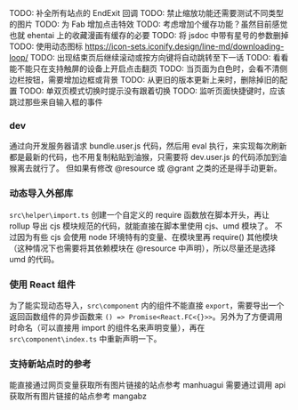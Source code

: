 TODO: 补全所有站点的 EndExit 回调
TODO: 禁止缩放功能还需要测试不同类型的图片
TODO: 为 Fab 增加点击特效
TODO: 考虑增加个缓存功能？虽然目前感觉也就 ehentai 上的收藏漫画有缓存的必要
TODO: 将 jsdoc 中带有星号的参数删掉
TODO: 使用动态图标 https://icon-sets.iconify.design/line-md/downloading-loop/
TODO: 出现结束页后继续滚动或按方向键将自动跳转至下一话
TODO: 看看能不能只在支持触屏的设备上开启点击翻页
TODO: 当页面为白色时，会看不清侧边栏按钮，需要增加边框或背景
TODO: 从更旧的版本更新上来时，删除掉旧的配置
TODO: 单双页模式切换时提示没有跟着切换
TODO: 监听页面快捷键时，应该跳过那些来自输入框的事件

### dev

通过向开发服务器请求 bundle.user.js 代码，然后用 eval 执行，来实现每次刷新都是最新的代码，也不用复制粘贴到油猴，只需要将 dev.user.js 的代码添加到油猴离去就行了。
但如果有修改 @resource 或 @grant 之类的还是得手动更新。

### 动态导入外部库

`src\helper\import.ts`
创建一个自定义的 require 函数放在脚本开头，再让 rollup 导出 cjs 模块规范的代码，就能直接在脚本里使用 cjs、umd 模块了。
不过因为有些 cjs 会使用 node 环境特有的变量、在模块里再 require() 其他模块（这种情况下也需要将其依赖模块在 @resource 中声明），所以尽量还是选择 umd 的代码。

### 使用 React 组件

为了能实现动态导入，`src\component` 内的组件不能直接 `export`，需要导出一个返回函数组件的异步函数来 `() => Promise<React.FC<{}>>`。另外为了方便调用时命名（可以直接用 import 的组件名来声明变量），再在 `src\component\index.ts` 中重新声明一下。

### 支持新站点时的参考

能直接通过网页变量获取所有图片链接的站点参考 manhuagui
需要通过调用 api 获取所有图片链接的站点参考 mangabz
